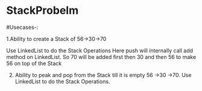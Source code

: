 # StackProbelm

#Usecases-:

1.Ability to create a Stack of 56->30->70

Use LinkedList to do the Stack Operations
Here push will internally call add method on LinkedList.
So 70 will be added first then 30 and then 56 to make 56 on top of the Stack

2. Ability to peak and pop from the Stack till it is empty 56 ->30 ->70. Use LinkedList to do the Stack Operations.
